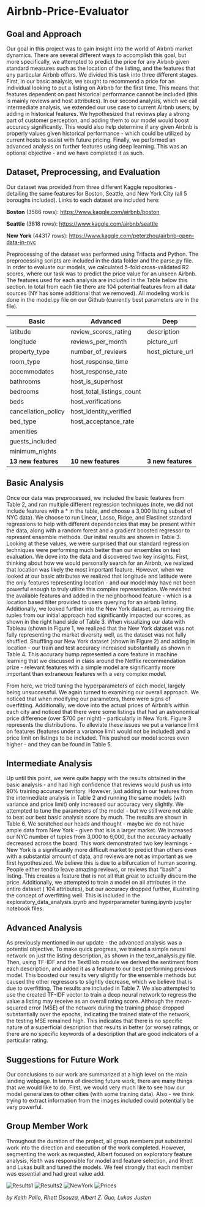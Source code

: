 # Airbnb-Price-Evaluator 

Goal and Approach
-----------------
Our goal in this project was to gain insight into the world of Airbnb market dynamics. There are several different ways to accomplish this goal, but more specifically, we attempted to predict the price for any Airbnb given standard measures such as the location of the listing, and the features that any particular Airbnb offers. We divided this task into three different stages. First, in our basic analysis, we sought to recommend a price for an individual looking to put a listing on Airbnb for the first time. This means that features dependent on past historical performance cannot be included (this is mainly reviews and host attributes). In our second analysis, which we call intermediate analysis, we extended our use case to current Airbnb users, by adding in historical features. We hypothesized that reviews play a strong part of customer perception, and adding them to our model would boost accuracy significantly. This would also help determine if any given Airbnb is properly values given historical performance - which could be utilized by current hosts to assist with future pricing. Finally, we performed an advanced analysis on further features using deep learning. This was an optional objective - and we have completed it as such. 

Dataset, Preprocessing, and Evaluation 
--------------------------------------
Our dataset was provided from three different Kaggle repositories - detailing the same features for Boston, Seattle, and New York City (all 5 boroughs included). Links to each dataset are included here:  

__Boston__ (3586 rows): https://www.kaggle.com/airbnb/boston 

__Seattle__ (3818 rows): https://www.kaggle.com/airbnb/seattle 

__New York__ (44317 rows): https://www.kaggle.com/peterzhou/airbnb-open-data-in-nyc 

Preprocessing of the dataset was performed using Trifacta and Python. The preprocessing scripts are included in the data folder and the parse.py file. In order to evaluate our models, we calculated 5-fold cross-validated R2 scores, where our task was to predict the price value for an unseen Airbnb. The features used for each analysis are included in the Table below this section. In total from each file there are 104 potential features from all data sources (NY has some additional that we removed). All modeling work is done in the model.py file on our Github (currently best parameters are in the file). 

| Basic | Advanced | Deep|
|------|--------|-------|
|latitude|review_scores_rating|description|
|longitude|reviews_per_month|picture_url|
|property_type|number_of_reviews|host_picture_url|
|room_type|host_response_time
|accommodates|host_response_rate
|bathrooms|host_is_superhost
|bedrooms|host_total_listings_count
|beds|host_verifications
|cancellation_policy|host_identity_verified
|bed_type|host_acceptance_rate
|amenities|
|guests_included|
|minimum_nights|
|__13 new features__|__10 new features__|__3 new features__|


Basic Analysis 
--------------
Once our data was preprocessed, we included the basic features from Table 2, and ran multiple different regression techniques (note, we did not include features with a * in the table, and choose a 3,000 listing subset of NYC data). We choose to run Linear, Lasso, Ridge, and Elastinet standard regressions to help with different dependencies that may be present within the data, along with a random forest and a gradient boosted regressor to represent ensemble methods. Our initial results are shown in Table 3. Looking at these values, we were surprised that our standard regression techniques were performing much better than our ensembles on test evaluation. We dove into the data and discovered two key insights. First, thinking about how we would personally search for an Airbnb, we realized that location was likely the most important feature. However, when we looked at our basic attributes we realized that longitude and latitude were the only features representing location - and our model may have not been powerful enough to truly utilize this complex representation. We revisited the available features and added in the neighborhood feature - which is a location based filter provided to users querying for an airbnb listing. Additionally, we looked further into the New York dataset, as removing the tuples from our initial approach had significantly impacted our scores, as shown in the right hand side of Table 3. When visualizing our data with Tableau (shown in Figure 1, we realized that the New York dataset was not fully representing the market diversity well, as the dataset was not fully shuffled. Shuffling our New York dataset (shown in Figure 2) and adding in location - our train and test accuracy increased substantially as shown in Table 4. This accuracy bump represented a core feature in machine learning that we discussed in class around the Netflix recommendation prize - relevant features with a simple model are significantly more important than extraneous features with a very complex model.  

From here, we tried tuning the hyperparameters of each model, largely being unsuccessful. We again turned to examining our overall approach. We noticed that when modifying our parameters, there were signs of overfitting. Additionally, we dove into the actual prices of Airbnb’s within each city and noticed that there were some listings that had an astronomical price difference (over $700 per night) - particularly in New York. Figure 3 represents the distributions. To alleviate these issues we put a variance limit on features (features under a variance limit would not be included) and a price limit on listings to be included. This pushed our model scores even higher - and they can be found in Table 5. 

Intermediate Analysis
---------------------
Up until this point, we were quite happy with the results obtained in the basic analysis - and had high confidence that reviews would push us into 90% training accuracy territory. However, just adding in our features from the intermediate analysis in Table 2 and running the same models (with variance and price limit) only increased our accuracy very slightly. We attempted to tune the parameters of the model - but we still were not able to beat our best basic analysis score by much. The results are shown in Table 6. We scratched our heads and thought - maybe we do not have ample data from New York - given that is is a larger market. We increased our NYC number of tuples from 3,000 to 6,000, but the accuracy actually decreased across the board. This work demonstrated two key learnings - New York is a significantly more difficult market to predict than others even with a substantial amount of data, and reviews are not as important as we first hypothesized. We believe this is due to a bifurcation of human scoring. People either tend to leave amazing reviews, or reviews that “bash” a listing. This creates a feature that is not all that great to actually discern the price. Additionally, we attempted to train a model on all attributes in the entire dataset ( 104 attributes), but our accuracy dropped further, illustrating the concept of overfitting well. This is included in the exploratory_data_analysis.ipynb and hyperparameter tuning.ipynb jupyter notebook files. 

Advanced Analysis 
-----------------
As previously mentioned in our update - the advanced analysis was a potential objective. To make quick progress, we trained a simple neural network on just the listing description, as shown in the text_analysis.py file. Then, using TF-IDF and the TextBlob module we derived the sentiment from each description, and added it as a feature to our best performing previous model. This boosted our results very slightly for the ensemble methods but caused the other regressors to slightly decrease, which we believe that is due to overfitting. The results are included in Table 7. 
We also attempted to use the created TF-IDF vector to train a deep neural network to regress the value a listing may receive as an overall rating score. Although the mean-squared error (MSE) of the network during the training phase dropped substantially over the epochs, indicating the trained state of the network, the testing MSE remained high. This indicates that there is no specific nature of a superficial description that results in better (or worse) ratings, or there are no specific keywords of a description that are good indicators of a particular rating.

Suggestions for Future Work 
---------------------------
Our conclusions to our work are summarized at a high level on the main landing webpage. In terms of directing future work, there are many things that we would like to do. First, we would very much like to see how our model generalizes to other cities (with some training data). Also - we think trying to extract information from the images included could potentially be very powerful. 

Group Member Work
-----------------
Throughout the duration of the project, all group members put substantial work into the direction and execution of the work completed. However, segmenting the work as requested,  Albert focused on exploratory feature analysis, Keith was responsible for model and feature selection, and Rhett and Lukas built and tuned the models. We feel strongly that each member was essential and had great value add. 

![Results1](https://github.com/Lukas-Justen/Airbnb-Price-Evaluator/raw/master/docs/img/results1.png)
![Results2](https://github.com/Lukas-Justen/Airbnb-Price-Evaluator/raw/master/docs/img/results2.png)
![NewYork](https://github.com/Lukas-Justen/Airbnb-Price-Evaluator/raw/master/docs/img/ny.png)
![Prices](https://github.com/Lukas-Justen/Airbnb-Price-Evaluator/raw/master/docs/img/prices.png)

_by Keith Pallo, Rhett Dsouza, Albert Z. Guo, Lukas Justen_

